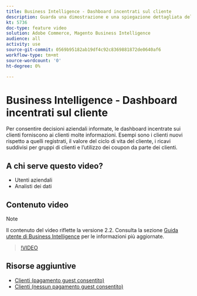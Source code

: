```yaml
---
title: Business Intelligence - Dashboard incentrati sul cliente
description: Guarda una dimostrazione e una spiegazione dettagliata delle dashboard incentrate sul cliente.
kt: 5736
doc-type: feature video
solution: Adobe Commerce, Magento Business Intelligence
audience: all
activity: use
source-git-commit: 0569b95182ab19df4c92c8369881872de0640af6
workflow-type: tm+mt
source-wordcount: '0'
ht-degree: 0%

---
```



# Business Intelligence - Dashboard incentrati sul cliente

Per consentire decisioni aziendali informate, le dashboard incentrate sui clienti forniscono ai clienti molte informazioni. Esempi sono i clienti nuovi rispetto a quelli registrati, il valore del ciclo di vita del cliente, i ricavi suddivisi per gruppi di clienti e l’utilizzo dei coupon da parte dei clienti.

## A chi serve questo video?

- Utenti aziendali
- Analisti dei dati

## Contenuto video

>[!NOTE]
>
>Il contenuto del video riflette la versione 2.2. Consulta la sezione [Guida utente di Business Intelligence](https://docs.magento.com/mbi/) per le informazioni più aggiornate.

>[!VIDEO](https://video.tv.adobe.com/v/35990?quality=12&learn=on)

## Risorse aggiuntive

- [Clienti (pagamento guest consentito)](https://docs.magento.com/mbi/data-user/dashboards/dashboards-pro.html#customers-guest-checkout-allowed)
- [Clienti (nessun pagamento guest consentito)](https://docs.magento.com/mbi/data-user/dashboards/dashboards-pro.html#customers-no-guest-checkout-allowed)
